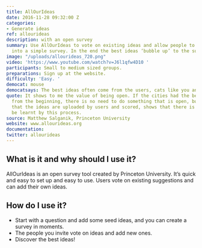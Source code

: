 ```yaml
---
title: AllOurIdeas
date: 2016-11-28 09:32:00 Z
categories:
- Generate ideas
ref: allourideas
description: with an open survey
summary: Use AllOurIdeas to vote on existing ideas and allow people to add new ones
  into a simple survey. In the end the best ideas ‘bubble up’ to the surface.
image: "/uploads/allourideas_720.png"
video: 'https://www.youtube.com/watch?v=J6l1qfw4D10 '
participants: Small to medium sized groups.
preparations: Sign up at the website.
difficulty: 'Easy. '
democat: mouse
democatsays: The best ideas often come from the users, cats like you and me!
quote: It shows to me the value of being open. If the cities had the best 10 ideas
  from the beginning, there is no need to do something that is open, but the fact
  that the ideas are uploaded by users and scored, shows that there is something to
  be learnt by this process.
source: Matthew Salganik, Princeton University
website: www.allourideas.org
documentation: 
twitter: allourideas
---
```


## What is it and why should I use it?

AllOurIdeas is an open survey tool created by Princeton University. It’s quick  and easy to set up and easy to use. Users vote on existing suggestions and can add their own ideas.

## How do I use it?

* Start with a question and add some seed ideas, and you can create a survey in moments.
* The people you invite vote on ideas and add new ones.
* Discover the best ideas!
